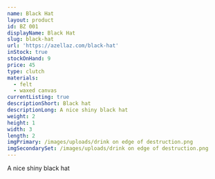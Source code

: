```yaml
---
name: Black Hat
layout: product
id: BZ 001
displayName: Black Hat
slug: black-hat
url: 'https://azellaz.com/black-hat'
inStock: true
stockOnHand: 9
price: 45
type: clutch
materials:
  - felt
  - waxed canvas
currentListing: true
descriptionShort: Black hat
descriptionLong: A nice shiny black hat
weight: 2
height: 1
width: 3
length: 2
imgPrimary: /images/uploads/drink on edge of destruction.png
imgSecondarySet: /images/uploads/drink on edge of destruction.png
---
```

A nice shiny black hat
